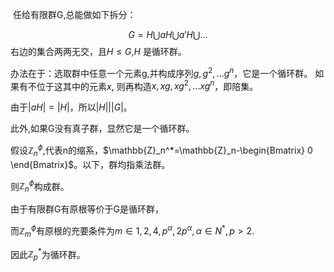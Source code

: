 ​
任给有限群G,总能做如下拆分：

$$
G={H\bigcup aH \bigcup a'H \bigcup ...}
$$
​右边的集合两两无交，且$H\leq G$,$H$ 是循环群。

办法在于：选取群中任意一个元素g,并构成序列$g,g^2,...g^n$，它是一个循环群。
如果有不位于这其中的元素$x$,
则再构造$x,xg,xg^2,...xg^{n}$，即陪集。
​


由于$|aH|=|H|$，所以$|H| | |G|$。

此外,如果G没有真子群，显然它是一个循环群。

假设$\mathbb{Z}_n^{\phi}$,代表n的缩系，$\mathbb{Z}_n^*=\mathbb{Z}_n-\begin{Bmatrix} 0 \end{Bmatrix}$。以下，群均指乘法群。

则$\mathbb{Z}_n^{\phi}$构成群。

由于有限群G有原根等价于G是循环群，

而$\mathbb{Z}_m^\phi$有原根的充要条件为$m\in 1,2,4,p^\alpha,2p^\alpha,\alpha \in N^*,p>2.$

因此$\mathbb{Z}_p^*$为循环群。

​